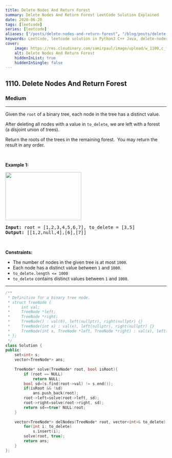 ```yaml
---
title: Delete Nodes And Return Forest
summary: Delete Nodes And Return Forest LeetCode Solution Explained
date: 2020-06-20
tags: [leetcode]
series: [leetcode]
aliases: ["/posts/delete-nodes-and-return-forest", "/blog/posts/delete-nodes-and-return-forest", "/delete-nodes-and-return-forest"]
keywords: LeetCode, leetcode solution in Python3 C++ Java, delete-nodes-and-return-forest solution
cover:
    image: https://res.cloudinary.com/samirpaul/image/upload/w_1100,c_fit,co_rgb:FFFFFF,l_text:Arial_70_bold:Delete Nodes And Return Forest/problem-solving.webp
    alt: Delete Nodes And Return Forest
    hiddenInList: true
    hiddenInSingle: false
---
```



<h2>1110. Delete Nodes And Return Forest</h2><h3>Medium</h3><hr><div><p>Given the <code>root</code>&nbsp;of a binary tree, each node in the tree has a distinct value.</p>

<p>After deleting&nbsp;all nodes with a value in <code>to_delete</code>, we are left with a forest (a&nbsp;disjoint union of trees).</p>

<p>Return the roots of the trees in the remaining forest.&nbsp; You may return the result in any order.</p>

<p>&nbsp;</p>
<p><strong>Example 1:</strong></p>

<p><strong><img alt="" src="https://assets.leetcode.com/uploads/2019/07/01/screen-shot-2019-07-01-at-53836-pm.png" style="width: 237px; height: 150px;"></strong></p>

<pre><strong>Input:</strong> root = [1,2,3,4,5,6,7], to_delete = [3,5]
<strong>Output:</strong> [[1,2,null,4],[6],[7]]
</pre>

<p>&nbsp;</p>
<p><strong>Constraints:</strong></p>

<ul>
	<li>The number of nodes in the given tree is at most <code>1000</code>.</li>
	<li>Each node has a distinct value between <code>1</code> and <code>1000</code>.</li>
	<li><code>to_delete.length &lt;= 1000</code></li>
	<li><code>to_delete</code> contains distinct values between <code>1</code> and <code>1000</code>.</li>
</ul></div>

---




```cpp
/**
 * Definition for a binary tree node.
 * struct TreeNode {
 *     int val;
 *     TreeNode *left;
 *     TreeNode *right;
 *     TreeNode() : val(0), left(nullptr), right(nullptr) {}
 *     TreeNode(int x) : val(x), left(nullptr), right(nullptr) {}
 *     TreeNode(int x, TreeNode *left, TreeNode *right) : val(x), left(left), right(right) {}
 * };
 */
class Solution {
public:
    set<int> s;
    vector<TreeNode*> ans;
    
    TreeNode* solve(TreeNode* root, bool isRoot){
        if (root == NULL)
            return NULL;
        bool sd=(s.find(root->val) != s.end());
        if(isRoot && !sd)
            ans.push_back(root);
        root->left=solve(root->left, sd);
        root->right=solve(root->right, sd);
        return sd==true? NULL:root;     
    }
    
    vector<TreeNode*> delNodes(TreeNode* root, vector<int>& to_delete) {
        for(int i: to_delete)
            s.insert(i);
        solve(root, true);
        return ans;
    }
};
```

